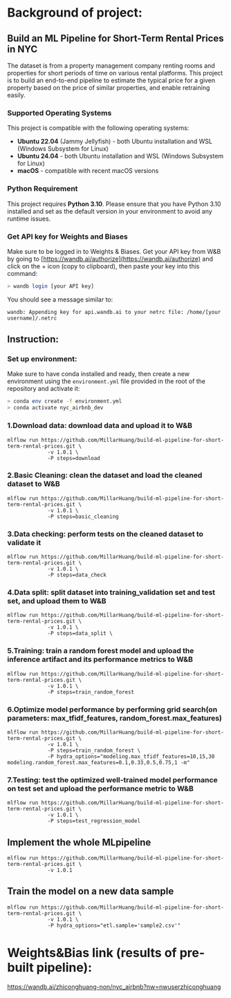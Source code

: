 # Background of project:
## Build an ML Pipeline for Short-Term Rental Prices in NYC
The dataset is from a property management company renting rooms and properties for short periods of 
time on various rental platforms. This project is to build an end-to-end pipeline to estimate the typical price for a given property based 
on the price of similar properties, and enable retraining easily.

### Supported Operating Systems

This project is compatible with the following operating systems:

- **Ubuntu 22.04** (Jammy Jellyfish) - both Ubuntu installation and WSL (Windows Subsystem for Linux)
- **Ubuntu 24.04** - both Ubuntu installation and WSL (Windows Subsystem for Linux)
- **macOS** - compatible with recent macOS versions

### Python Requirement

This project requires **Python 3.10**. Please ensure that you have Python 3.10 installed and set as the default version in your environment to avoid any runtime issues.

### Get API key for Weights and Biases
Make sure to be logged in to Weights & Biases. Get your API key from W&B by going to 
[https://wandb.ai/authorize](https://wandb.ai/authorize) and click on the + icon (copy to clipboard), 
then paste your key into this command:

```bash
> wandb login [your API key]
```

You should see a message similar to:
```
wandb: Appending key for api.wandb.ai to your netrc file: /home/[your username]/.netrc
```

## Instruction:

### Set up environment:
Make sure to have conda installed and ready, then create a new environment using the ``environment.yml``
file provided in the root of the repository and activate it:

```bash
> conda env create -f environment.yml
> conda activate nyc_airbnb_dev
```

### 1.Download data: download data and upload it to W&B
```
mlflow run https://github.com/MillarHuang/build-ml-pipeline-for-short-term-rental-prices.git \
             -v 1.0.1 \
             -P steps=download
```
### 2.Basic Cleaning: clean the dataset and load the cleaned dataset to W&B
```
mlflow run https://github.com/MillarHuang/build-ml-pipeline-for-short-term-rental-prices.git \
             -v 1.0.1 \
             -P steps=basic_cleaning
```
### 3.Data checking: perform tests on the cleaned dataset to validate it
```
mlflow run https://github.com/MillarHuang/build-ml-pipeline-for-short-term-rental-prices.git \
             -v 1.0.1 \
             -P steps=data_check
```
### 4.Data split: split dataset into training_validation set and test set, and upload them to W&B
```
mlflow run https://github.com/MillarHuang/build-ml-pipeline-for-short-term-rental-prices.git \
             -v 1.0.1 \
             -P steps=data_split \
```
### 5.Training: train a random forest model and upload the inference artifact and its performance metrics to W&B
```
mlflow run https://github.com/MillarHuang/build-ml-pipeline-for-short-term-rental-prices.git \
             -v 1.0.1 \
             -P steps=train_random_forest
```
### 6.Optimize model performance by performing grid search(on parameters: max_tfidf_features, random_forest.max_features)
```
mlflow run https://github.com/MillarHuang/build-ml-pipeline-for-short-term-rental-prices.git \
             -v 1.0.1 \
             -P steps=train_random_forest \
             -P hydra_options="modeling.max_tfidf_features=10,15,30 modeling.random_forest.max_features=0.1,0.33,0.5,0.75,1 -m"
```
### 7.Testing: test the optimized well-trained model performance on test set and upload the performance metric to W&B
```
mlflow run https://github.com/MillarHuang/build-ml-pipeline-for-short-term-rental-prices.git \
             -v 1.0.1 \
             -P steps=test_regression_model
```
## Implement the whole MLpipeline
```
mlflow run https://github.com/MillarHuang/build-ml-pipeline-for-short-term-rental-prices.git \
             -v 1.0.1
```
## Train the model on a new data sample
```
mlflow run https://github.com/MillarHuang/build-ml-pipeline-for-short-term-rental-prices.git \
             -v 1.0.1 \
             -P hydra_options="etl.sample='sample2.csv'"
```

# Weights&Bias link (results of pre-built pipeline):
https://wandb.ai/zhiconghuang-non/nyc_airbnb?nw=nwuserzhiconghuang
